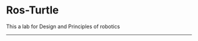 # Ros-Turtle
This a lab for Design and Principles of robotics 
___________________________________________________
